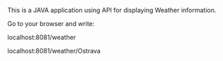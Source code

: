 This is a JAVA application using API for displaying Weather information.

Go to your browser and write:

localhost:8081/weather

localhost:8081/weather/Ostrava
